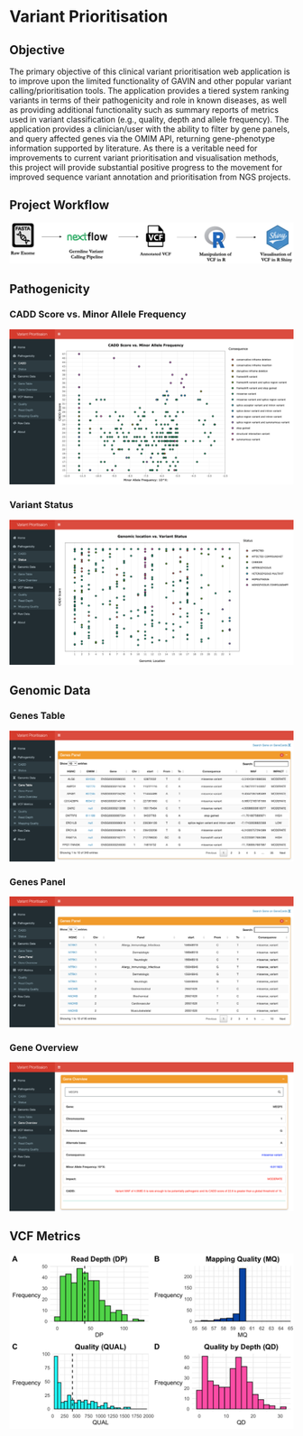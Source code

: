 <!DOCTYPE html>
<html>
<head>
	<meta charset="utf-8"/>
</head>
<body>
<h1 id="Title">Variant Prioritisation</h1>

<h2 id="Objective">Objective</h2>

<p>The primary objective of this clinical variant prioritisation web application 
   is to improve upon the limited functionality of GAVIN and other popular variant
   calling/prioritisation tools. The application provides a tiered system ranking variants 
   in terms of their pathogenicity and role in known diseases, as well as providing additional 
   functionality such as summary reports of metrics used in variant classification 
   (e.g., quality, depth and allele frequency). 
   The application provides a clinician/user with the ability to filter by gene panels, 
   and query affected genes via the OMIM API, returning gene-phenotype information supported by literature. 
   As there is a veritable need for improvements to current variant prioritisation and visualisation methods, 
   this project will provide substantial positive progress to the movement 
   for improved sequence variant annotation and prioritisation from NGS projects.</p>

<h2 id="Project Workflow">Project Workflow</h2>

![](images/Workflow.png)

<h2 id="Pathogenicity">Pathogenicity</h2>

<h3 id="CADD Score vs. Minor Allele Frequency">CADD Score vs. Minor Allele Frequency</h3>

![](images/APP_screenshot.png)

<h3 id="Variant Status">Variant Status</h3>

![](images/Status_Plot.png)

<h2 id="Genomic Data">Genomic Data</h2>

<h3 id="Genes Table">Genes Table</h3>

![](images/Genes_Table.png)

<h3 id="Genes Panel">Genes Panel</h3>

![](images/Genes_Panel.png)

<h3 id="Gene Overview">Gene Overview</h3>

![](images/Gene_Overview.png)

<h2 id="VCF Metrics">VCF Metrics</h2>

![](images/vcf_metrics.png)
